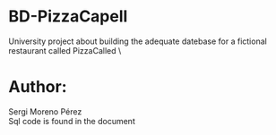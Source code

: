 # BD-PizzaCapell
University project about building the adequate datebase for a fictional restaurant called PizzaCalled \\
# Author: 
Sergi Moreno Pérez \
Sql code is found in the document
